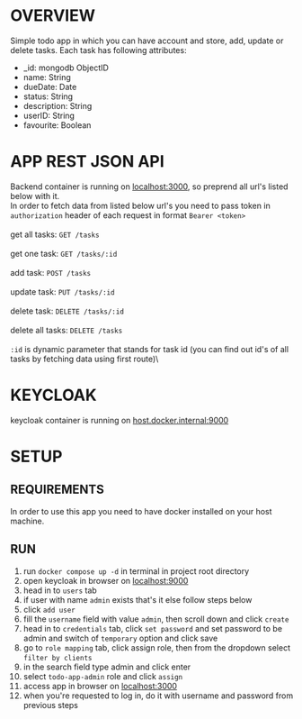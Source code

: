 # OVERVIEW

Simple todo app in which you can have account and store, add, update or delete tasks. Each task has following attributes:

- _id: mongodb ObjectID
- name: String
- dueDate: Date
- status: String
- description: String
- userID: String
- favourite: Boolean
# APP REST JSON API
Backend container is running on [localhost:3000](http://localhost:3000), so preprend all url's listed below with it.\
In order to fetch data from listed below url's you need to pass token in `authorization` header of each request in format `Bearer <token>`\
\
get all tasks: `GET /tasks`\
\
get one task: `GET /tasks/:id`\
\
add task: `POST /tasks`\
\
update task: `PUT /tasks/:id`\
\
delete task: `DELETE /tasks/:id`\
\
delete all tasks: `DELETE /tasks`\
\
`:id` is dynamic parameter that stands for task id (you can find out id's of all tasks by fetching data using first route)\

# KEYCLOAK
keycloak container is running on [host.docker.internal:9000](http://host.docker.internal:9000)

# SETUP

## REQUIREMENTS
In order to use this app you need to have docker installed on your host machine.

## RUN
1. run `docker compose up -d` in terminal in project root directory
2. open keycloak in browser on [localhost:9000](http://localhost:9000)
3. head in to `users` tab
4. if user with name `admin` exists that's it else follow steps below
5. click `add user`
6. fill the `username` field with value `admin`, then scroll down and click `create`
7. head in to `credentials` tab, click `set password` and set password to be admin and switch of `temporary` option and click save
8. go to `role mapping` tab, click assign role, then from the dropdown select `filter by clients`
9. in the search field type admin and click enter
10. select `todo-app-admin` role and click `assign`
11. access app in browser on [localhost:3000](http://localhost:3000)
12. when you're requested to log in, do it with username and password from previous steps
